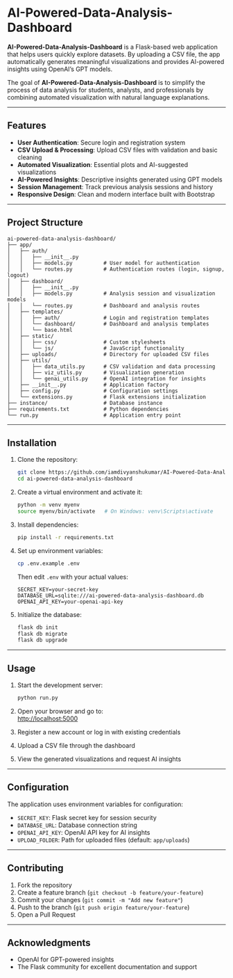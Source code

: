 # AI-Powered-Data-Analysis-Dashboard

**AI-Powered-Data-Analysis-Dashboard** is a Flask-based web application that helps users quickly explore datasets. By uploading a CSV file, the app automatically generates meaningful visualizations and provides AI-powered insights using OpenAI’s GPT models.  

The goal of **AI-Powered-Data-Analysis-Dashboard** is to simplify the process of data analysis for students, analysts, and professionals by combining automated visualization with natural language explanations.  

---

## Features

- **User Authentication**: Secure login and registration system  
- **CSV Upload & Processing**: Upload CSV files with validation and basic cleaning  
- **Automated Visualization**: Essential plots and AI-suggested visualizations  
- **AI-Powered Insights**: Descriptive insights generated using GPT models  
- **Session Management**: Track previous analysis sessions and history  
- **Responsive Design**: Clean and modern interface built with Bootstrap  

---

## Project Structure

```
ai-powered-data-analysis-dashboard/
├── app/
│   ├── auth/
│   │   ├── __init__.py
│   │   ├── models.py          # User model for authentication
│   │   └── routes.py          # Authentication routes (login, signup, logout)
│   ├── dashboard/
│   │   ├── __init__.py
│   │   ├── models.py          # Analysis session and visualization models
│   │   └── routes.py          # Dashboard and analysis routes
│   ├── templates/
│   │   ├── auth/              # Login and registration templates
│   │   └── dashboard/         # Dashboard and analysis templates
│   │   └── base.html
│   ├── static/
│   │   ├── css/               # Custom stylesheets
│   │   └── js/                # JavaScript functionality
│   ├── uploads/               # Directory for uploaded CSV files
│   ├── utils/
│   │   ├── data_utils.py      # CSV validation and data processing
│   │   ├── viz_utils.py       # Visualization generation
│   │   └── genai_utils.py     # OpenAI integration for insights
│   ├── __init__.py            # Application factory
│   ├── config.py              # Configuration settings
│   └── extensions.py          # Flask extensions initialization
├── instance/                  # Database instance
├── requirements.txt           # Python dependencies
└── run.py                     # Application entry point
```

---

## Installation

1. Clone the repository:
   ```bash
   git clone https://github.com/iamdivyanshukumar/AI-Powered-Data-Analysis-Dashboard.git
   cd ai-powered-data-analysis-dashboard
   ```

2. Create a virtual environment and activate it:
   ```bash
   python -m venv myenv
   source myenv/bin/activate   # On Windows: venv\Scripts\activate
   ```

3. Install dependencies:
   ```bash
   pip install -r requirements.txt
   ```

4. Set up environment variables:
   ```bash
   cp .env.example .env
   ```
   Then edit `.env` with your actual values:
   ```
   SECRET_KEY=your-secret-key
   DATABASE_URL=sqlite:///ai-powered-data-analysis-dashboard.db
   OPENAI_API_KEY=your-openai-api-key
   ```

5. Initialize the database:
   ```bash
   flask db init
   flask db migrate
   flask db upgrade
   ```

---

## Usage

1. Start the development server:
   ```bash
   python run.py
   ```

2. Open your browser and go to:  
   [http://localhost:5000](http://localhost:5000)

3. Register a new account or log in with existing credentials  

4. Upload a CSV file through the dashboard  

5. View the generated visualizations and request AI insights  

---


## Configuration

The application uses environment variables for configuration:

- `SECRET_KEY`: Flask secret key for session security  
- `DATABASE_URL`: Database connection string  
- `OPENAI_API_KEY`: OpenAI API key for AI insights  
- `UPLOAD_FOLDER`: Path for uploaded files (default: `app/uploads`)  

---

## Contributing

1. Fork the repository  
2. Create a feature branch (`git checkout -b feature/your-feature`)  
3. Commit your changes (`git commit -m "Add new feature"`)  
4. Push to the branch (`git push origin feature/your-feature`)  
5. Open a Pull Request  

---


## Acknowledgments

- OpenAI for GPT-powered insights    
- The Flask community for excellent documentation and support  
